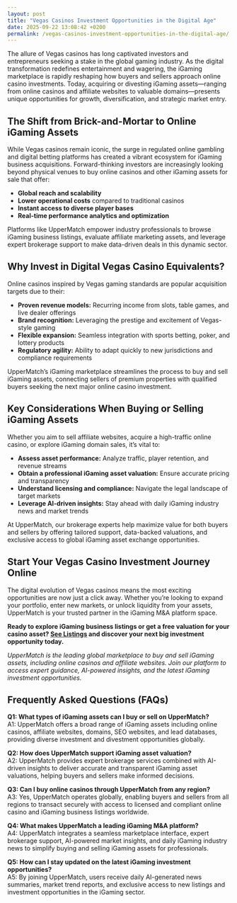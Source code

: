 ```yaml
---
layout: post
title: "Vegas Casinos Investment Opportunities in the Digital Age"
date: 2025-09-22 13:08:42 +0200
permalink: /vegas-casinos-investment-opportunities-in-the-digital-age/
---
```

The allure of Vegas casinos has long captivated investors and entrepreneurs seeking a stake in the global gaming industry. As the digital transformation redefines entertainment and wagering, the iGaming marketplace is rapidly reshaping how buyers and sellers approach online casino investments. Today, acquiring or divesting iGaming assets—ranging from online casinos and affiliate websites to valuable domains—presents unique opportunities for growth, diversification, and strategic market entry.

## The Shift from Brick-and-Mortar to Online iGaming Assets

While Vegas casinos remain iconic, the surge in regulated online gambling and digital betting platforms has created a vibrant ecosystem for iGaming business acquisitions. Forward-thinking investors are increasingly looking beyond physical venues to buy online casinos and other iGaming assets for sale that offer:

- **Global reach and scalability**  
- **Lower operational costs** compared to traditional casinos  
- **Instant access to diverse player bases**  
- **Real-time performance analytics and optimization**  

Platforms like UpperMatch empower industry professionals to browse iGaming business listings, evaluate affiliate marketing assets, and leverage expert brokerage support to make data-driven deals in this dynamic sector.

## Why Invest in Digital Vegas Casino Equivalents?

Online casinos inspired by Vegas gaming standards are popular acquisition targets due to their:

- **Proven revenue models:** Recurring income from slots, table games, and live dealer offerings  
- **Brand recognition:** Leveraging the prestige and excitement of Vegas-style gaming  
- **Flexible expansion:** Seamless integration with sports betting, poker, and lottery products  
- **Regulatory agility:** Ability to adapt quickly to new jurisdictions and compliance requirements  

UpperMatch’s iGaming marketplace streamlines the process to buy and sell iGaming assets, connecting sellers of premium properties with qualified buyers seeking the next major online casino investment.

## Key Considerations When Buying or Selling iGaming Assets

Whether you aim to sell affiliate websites, acquire a high-traffic online casino, or explore iGaming domain sales, it’s vital to:

- **Assess asset performance:** Analyze traffic, player retention, and revenue streams  
- **Obtain a professional iGaming asset valuation:** Ensure accurate pricing and transparency  
- **Understand licensing and compliance:** Navigate the legal landscape of target markets  
- **Leverage AI-driven insights:** Stay ahead with daily iGaming industry news and market trends  

At UpperMatch, our brokerage experts help maximize value for both buyers and sellers by offering tailored support, data-backed valuations, and exclusive access to global iGaming asset exchange opportunities.

## Start Your Vegas Casino Investment Journey Online

The digital evolution of Vegas casinos means the most exciting opportunities are now just a click away. Whether you’re looking to expand your portfolio, enter new markets, or unlock liquidity from your assets, UpperMatch is your trusted partner in the iGaming M&A platform space.

**Ready to explore iGaming business listings or get a free valuation for your casino asset? [See Listings](https://www.uppermatch.com) and discover your next big investment opportunity today.**

*UpperMatch is the leading global marketplace to buy and sell iGaming assets, including online casinos and affiliate websites. Join our platform to access expert guidance, AI-powered insights, and the latest iGaming investment opportunities.*

## Frequently Asked Questions (FAQs)

**Q1: What types of iGaming assets can I buy or sell on UpperMatch?**  
A1: UpperMatch offers a broad range of iGaming assets including online casinos, affiliate websites, domains, SEO websites, and lead databases, providing diverse investment and divestment opportunities globally.

**Q2: How does UpperMatch support iGaming asset valuation?**  
A2: UpperMatch provides expert brokerage services combined with AI-driven insights to deliver accurate and transparent iGaming asset valuations, helping buyers and sellers make informed decisions.

**Q3: Can I buy online casinos through UpperMatch from any region?**  
A3: Yes, UpperMatch operates globally, enabling buyers and sellers from all regions to transact securely with access to licensed and compliant online casino and iGaming business listings worldwide.

**Q4: What makes UpperMatch a leading iGaming M&A platform?**  
A4: UpperMatch integrates a seamless marketplace interface, expert brokerage support, AI-powered market insights, and daily iGaming industry news to simplify buying and selling iGaming assets for professionals.

**Q5: How can I stay updated on the latest iGaming investment opportunities?**  
A5: By joining UpperMatch, users receive daily AI-generated news summaries, market trend reports, and exclusive access to new listings and investment opportunities in the iGaming sector.

<script type="application/ld+json">
{
  "@context": "https://schema.org",
  "@type": "BlogPosting",
  "headline": "Vegas Casinos Investment Opportunities in the Digital Age",
  "description": "Explore investment opportunities in Vegas-style online casinos and other iGaming assets, leveraging UpperMatch’s marketplace for buying and selling digital gambling businesses.",
  "author": {
    "@type": "Person",
    "name": "UpperMatch"
  },
  "publisher": {
    "@type": "Person",
    "name": "UpperMatch"
  },
  "mainEntityOfPage": {
    "@type": "WebPage",
    "@id": "https://www.uppermatch.com/blog/vegas-casinos-investment-opportunities"
  },
  "datePublished": "2024-06-01",
  "dateModified": "2024-06-01",
  "inLanguage": "en",
  "keywords": "iGaming marketplace, buy online casinos, sell affiliate websites, iGaming assets for sale, online casino investments, iGaming M&A platform, affiliate site marketplace, SEO website sales, iGaming business listings, buy and sell iGaming assets",
  "articleSection": "iGaming, Online Casinos, Digital Betting, iGaming Asset Marketplace, Online Gambling"
}
</script>

<script type="application/ld+json">
{
  "@context": "https://schema.org",
  "@type": "FAQPage",
  "mainEntity": [
    {
      "@type": "Question",
      "name": "What types of iGaming assets can I buy or sell on UpperMatch?",
      "acceptedAnswer": {
        "@type": "Answer",
        "text": "UpperMatch offers a broad range of iGaming assets including online casinos, affiliate websites, domains, SEO websites, and lead databases, providing diverse investment and divestment opportunities globally."
      }
    },
    {
      "@type": "Question",
      "name": "How does UpperMatch support iGaming asset valuation?",
      "acceptedAnswer": {
        "@type": "Answer",
        "text": "UpperMatch provides expert brokerage services combined with AI-driven insights to deliver accurate and transparent iGaming asset valuations, helping buyers and sellers make informed decisions."
      }
    },
    {
      "@type": "Question",
      "name": "Can I buy online casinos through UpperMatch from any region?",
      "acceptedAnswer": {
        "@type": "Answer",
        "text": "Yes, UpperMatch operates globally, enabling buyers and sellers from all regions to transact securely with access to licensed and compliant online casino and iGaming business listings worldwide."
      }
    },
    {
      "@type": "Question",
      "name": "What makes UpperMatch a leading iGaming M&A platform?",
      "acceptedAnswer": {
        "@type": "Answer",
        "text": "UpperMatch integrates a seamless marketplace interface, expert brokerage support, AI-powered market insights, and daily iGaming industry news to simplify buying and selling iGaming assets for professionals."
      }
    },
    {
      "@type": "Question",
      "name": "How can I stay updated on the latest iGaming investment opportunities?",
      "acceptedAnswer": {
        "@type": "Answer",
        "text": "By joining UpperMatch, users receive daily AI-generated news summaries, market trend reports, and exclusive access to new listings and investment opportunities in the iGaming sector."
      }
    }
  ]
}
</script>